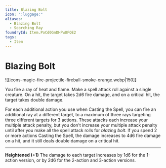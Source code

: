 ```yaml
---
title: Blazing Bolt
icon: ":luggage:"
aliases:
  - Blazing Bolt
  - Scorching Ray
foundryId: Item.PoCd0GnDHPwUFQE2
tags:
  - Item
---
```


# Blazing Bolt
![[icons-magic-fire-projectile-fireball-smoke-orange.webp|150]]

You fire a ray of heat and flame. Make a spell attack roll against a single creature. On a hit, the target takes 2d6 fire damage, and on a critical hit, the target takes double damage.

For each additional action you use when Casting the Spell, you can fire an additional ray at a different target, to a maximum of three rays targeting three different targets for 3 actions. These attacks each increase your multiple attack penalty, but you don't increase your multiple attack penalty until after you make all the spell attack rolls for _blazing bolt_. If you spend 2 or more actions Casting the Spell, the damage increases to 4d6 fire damage on a hit, and it still deals double damage on a critical hit.

* * *

**Heightened (+1)** The damage to each target increases by 1d6 for the 1-action version, or by 2d6 for the 2-action and 3-action versions.
